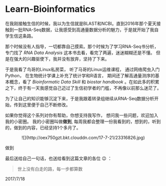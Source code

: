 # Learn-Bioinformatics

在我刚接触生信的时候，我以为生信就是BLAST和NCBI。直到2016年那个夏天接触到一批RNA-Seq数据，让我感受到高通量数据分析的魅力，于是就开始了我自学生信这条路。

那个时候没有人指导，一切都靠自己摸索。那个时候为了学习RNA-Seq书分析，专门找了 _RNA Data Analysis_ 这本书去看，看完了两遍，迷迷糊糊还是不懂。 但是在强大的兴趣驱使下，我并没有放弃，坚持了下来。

于是我看了鸟哥的Linux私房菜， 听了马哥的Linux运维课程， 通过网络爬虫入门Python， 在生物统计学课上补充了统计学和R语言， 期间还了解高通量测序的基本概念，看了 _Bioinformatic Data Skill_ 和 _biostar handbook_ 。在如此多的积累之下，终于有一天我感觉自己迈过了生信初学者的门槛，不再像以前那么迷茫了。

为了让自己的知识能够沉淀下来，于是我跟着转录组继续从RNA-Seq数据分析开始，传到这里便于自己不断修改。

如果你觉得这个系列对你有帮助，你想支持我写作， 想问我一些问题，欢迎加入我的小密圈。 我的小密圈叫做**做到**, 每周我都会整理一份我看到的，想到的，听到的，做到的内容，已经坚持1个多月了。
<p align="center">
![](http://oex750gzt.bkt.clouddn.com/17-7-21/23316826.jpg)
</p>
<p>做到</p>

最后送给自己一句话，也送给看到这篇文章的各位 :wink: ：
> 世上没有白走的路，每一步都算数


2017/7/18
